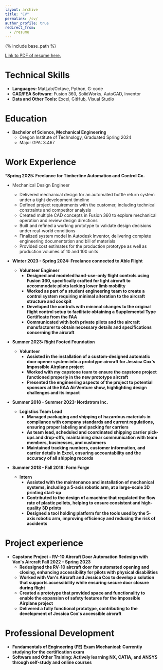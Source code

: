 ```yaml
---
layout: archive
title: "CV"
permalink: /cv/
author_profile: true
redirect_from:
  - /resume
---
```


{% include base_path %}

[Link to PDF of resume here.](https://raceross.github.io/files/resume.pdf)

Technical Skills  
======  
* <strong>Languages:</strong> MatLab/Octave, Python, G-code  
* <strong>CAD/FEA Software:</strong> Fusion 360, SolidWorks, AutoCAD, Inventor  
* <strong>Data and Other Tools:</strong> Excel, GitHub, Visual Studio  

Education
======
* <strong>Bachelor of Science, Mechanical Engineering</strong>
  * Oregon Institute of Technology, Graduated Spring 2024
  * Major GPA: 3.467

Work Experience  
======  
*<strong>Spring 2025: Freelance for Timberline Automation and Control Co. </strong>
  * Mechanical Design Engineer
      * Delivered mechanical design for an automated bottle return system under a tight development timeline
      * Defined project requirements with the customer, including technical constraints and competitor analysis
      * Created multiple CAD concepts in Fusion 360 to explore mechanical operation and review design directions
      * Built and refined a working prototype to validate design decisions under real-world conditions
      * Finalized system model in Autodesk Inventor, delivering complete engineering documentation and bill of materials
      * Provided cost estimates for the production prototype as well as production volumes of 10 and 100 units
      
* <strong>Winter 2023 - Spring 2024: Freelance connected to Able Flight
  * Volunteer Engineer  
    * Designed and modeled hand-use-only flight controls using Fusion 360, specifically crafted for light aircraft to accommodate pilots lacking lower limb mobility  
    * Worked as part of a student engineering team to create a control system requiring minimal alteration to the aircraft structure and cockpit  
    * Developed the controls with minimal changes to the original flight control setup to facilitate obtaining a Supplemental Type Certificate from the FAA  
    * Communicated with both private pilots and the aircraft manufacturer to obtain necessary details and specifications concerning the aircraft  

* <strong>Summer 2023: Right Footed Foundation</strong>  
  * Volunteer  
    * Assisted in the installation of a custom-designed automatic door opener system into a prototype aircraft for Jessica Cox's Impossible Airplane project  
    * Worked with my capstone team to ensure the capstone project functioned properly in the new prototype aircraft  
    * Presented the engineering aspects of the project to potential sponsors at the EAA AirVenture show, highlighting design challenges and its impact  

* <strong>Summer 2018 - Summer 2023: Nordstrom Inc.</strong>  
  * Logistics Team Lead  
    * Managed packaging and shipping of hazardous materials in compliance with company standards and current regulations, ensuring proper labeling and packing for carriers  
    * As team lead, scheduled and coordinated shipping carrier pick-ups and drop-offs, maintaining clear communication with team members, businesses, and customers  
    * Maintained tracking numbers, customer information, and carrier details in Excel, ensuring accountability and the accuracy of all shipping records  

* <strong>Summer 2018 - Fall 2018: Form Forge</strong>  
  * Intern  
    * Assisted with the maintenance and installation of mechanical systems, including a 5-axis robotic arm, at a large-scale 3D printing start-up  
    * Contributed to the design of a machine that regulated the flow rate of plastic pellets, helping to ensure consistent and high-quality 3D prints  
    * Designed a tool holding platform for the tools used by the 5-axis robotic arm, improving efficiency and reducing the risk of accidents  

Project experience
======
* <strong>Capstone Project - RV-10 Aircraft Door Automation Redesign with Van's Aircraft Fall 2022 - Spring 2023 </strong>
  * Redesigned the RV-10 aircraft door for automated opening and closing, enhancing accessibility for pilots with physical disabilities
  * Worked with Van's Aircraft and Jessica Cox to develop a solution that supports accessibility while ensuring secure door closure during flight
  * Created a prototype that provided space and functionality to enable the expansion of safety features for the Impossible Airplane project
  * Delivered a fully functional prototype, contributing to the development of Jessica Cox's accessible aircraft

Professional Development
======
* <strong>Fundamentals of Engineering (FE) Exam Mechanical:</strong> Currently studying for the certification exam
* <strong>Software and Other Training:</strong> Actively learning NX, CATIA, and ANSYS through self-study and online courses